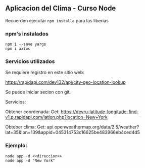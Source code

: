 ## Aplicacion del Clima - Curso Node

Recuerden ejecutar ```npm installa``` para las liberias

### npm's instalados

```
npm i --save yargs
npm i axios
```

### Servicios utilizados

Se requiere registro en este sitio web:

https://rapidapi.com/dev132/api/city-geo-location-lookup

Se puede iniciar secion con git.

Servicios:

Obtener coordenada:
Get: https://devru-latitude-longitude-find-v1.p.rapidapi.com/latlon.php?location=New+York

Obteber clima:
Get: api.openweathermap.org/data/2.5/weather?lat=35&lon=139&appid=045314753c16625be483966eb4ced4d5

### Ejemplo:

```
node app -d <<direccion>>
node app -d "New York"
```



